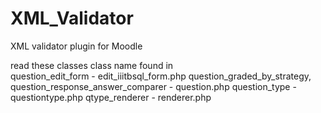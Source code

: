 # XML_Validator
XML validator plugin for Moodle

read these classes
class name           found in  
question_edit_form - edit_iiitbsql_form.php
question_graded_by_strategy, question_response_answer_comparer - question.php
question_type - questiontype.php
qtype_renderer - renderer.php
